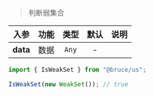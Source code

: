 > 判断弱集合

入参|功能|类型|默认|说明
:-:|:-:|:-:|:-:|-
**data**|数据|`Any`|-

```js
import { IsWeakSet } from "@bruce/us";

IsWeakSet(new WeakSet()); // true
```